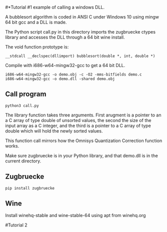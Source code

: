 #*Tutorial #1
example of calling a windows DLL.

A bubblesort algorithm is coded in ANSI C under Windows 10 using mingw 64 bit gcc and a DLL is made.

The Python script call.py in this directory imports the zugbruecke ctypes library and accesses the DLL through a 64 bit wine install.

The void function prototype is:
```
__stdcall __declspec(dllimport) bubblesort(double *, int, double *)
```

Compile with i686-w64-mingw32-gcc to get a 64 bit DLL.
```
i686-w64-mingw32-gcc -o demo.obj -c -O2 -mms-bitfields demo.c
i686-w64-mingw32-gcc -o demo.dll -shared demo.obj
```

## Call program
```
python3 call.py
```

The library function takes three arguments.  First arugment is a pointer to an a C array of type double of unsorted values, the second the size of the input array as a C integer, and the third is a pointer to a C array of type double which will hold the newly sorted values.

This function call mirrors how the Omnisys Quantization Correction function works.

Make sure zugbruecke is in your Python library, and that demo.dll is in the current directory.

## Zugbruecke
```
pip install zugbruecke
```

## Wine
Install winehq-stable and wine-stable-64 using apt from winehq.org

#Tutorial 2


